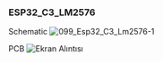 ### ESP32_C3_LM2576
Schematic
![099_Esp32_C3_Lm2576-1](https://github.com/memetteminarslan/esp32_c3_lm2576/assets/74721347/e1ef0327-6a93-44ca-987a-950d19a10b3b)

PCB
![Ekran Alıntısı](https://github.com/memetteminarslan/esp32_c3_lm2576/assets/74721347/16018e53-bdaf-4492-931b-f54fdba9d5a6)
